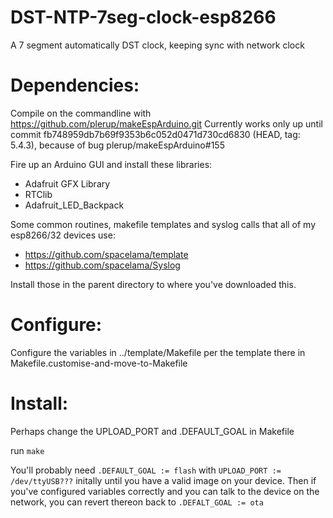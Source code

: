# DST-NTP-7seg-clock-esp8266
A 7 segment automatically DST clock, keeping sync with network clock

# Dependencies:

Compile on the commandline with https://github.com/plerup/makeEspArduino.git Currently works only up until commit fb748959db7b69f9353b6c052d0471d730cd6830 (HEAD, tag: 5.4.3), because of bug plerup/makeEspArduino#155

Fire up an Arduino GUI and install these libraries:
 - Adafruit GFX Library
 - RTClib
 - Adafruit_LED_Backpack

Some common routines, makefile templates and syslog calls that all of my esp8266/32 devices use:
 - https://github.com/spacelama/template
 - https://github.com/spacelama/Syslog

Install those in the parent directory to where you've downloaded this.

# Configure:
Configure the variables in ../template/Makefile per the template there in Makefile.customise-and-move-to-Makefile

# Install:
Perhaps change the UPLOAD_PORT and .DEFAULT_GOAL in Makefile

run `make`

You'll probably need `.DEFAULT_GOAL := flash` with `UPLOAD_PORT := /dev/ttyUSB???` initally until you have a valid image on your device.  Then if you've configured variables correctly and you can talk to the device on the network, you can revert thereon back to `.DEFALT_GOAL := ota`
